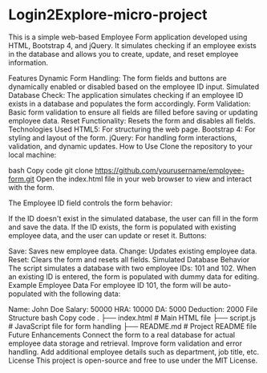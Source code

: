 # Login2Explore-micro-project

This is a simple web-based Employee Form application developed using HTML, Bootstrap 4, and jQuery. It simulates checking if an employee exists in the database and allows you to create, update, and reset employee information.

Features
Dynamic Form Handling: The form fields and buttons are dynamically enabled or disabled based on the employee ID input.
Simulated Database Check: The application simulates checking if an employee ID exists in a database and populates the form accordingly.
Form Validation: Basic form validation to ensure all fields are filled before saving or updating employee data.
Reset Functionality: Resets the form and disables all fields.
Technologies Used
HTML5: For structuring the web page.
Bootstrap 4: For styling and layout of the form.
jQuery: For handling form interactions, validation, and dynamic updates.
How to Use
Clone the repository to your local machine:

bash
Copy code
git clone https://github.com/yourusername/employee-form.git
Open the index.html file in your web browser to view and interact with the form.

The Employee ID field controls the form behavior:

If the ID doesn't exist in the simulated database, the user can fill in the form and save the data.
If the ID exists, the form is populated with existing employee data, and the user can update or reset it.
Buttons:

Save: Saves new employee data.
Change: Updates existing employee data.
Reset: Clears the form and resets all fields.
Simulated Database Behavior
The script simulates a database with two employee IDs: 101 and 102.
When an existing ID is entered, the form is populated with dummy data for editing.
Example Employee Data
For employee ID 101, the form will be auto-populated with the following data:

Name: John Doe
Salary: 50000
HRA: 10000
DA: 5000
Deduction: 2000
File Structure
bash
Copy code
.
├── index.html           # Main HTML file
├── script.js            # JavaScript file for form handling
├── README.md            # Project README file
Future Enhancements
Connect the form to a real database for actual employee data storage and retrieval.
Improve form validation and error handling.
Add additional employee details such as department, job title, etc.
License
This project is open-source and free to use under the MIT License.

